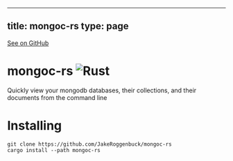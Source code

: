 
---
title: mongoc-rs
type: page
---

[See on GitHub](https://github.com/jakeroggenbuck/mongoc-rs/)

# mongoc-rs ![Rust](https://img.shields.io/github/workflow/status/jakeroggenbuck/mongoc-rs/Rust?style=for-the-badge)
Quickly view your mongodb databases, their collections, and their documents from the command line

# Installing
```
git clone https://github.com/JakeRoggenbuck/mongoc-rs
cargo install --path mongoc-rs
```

